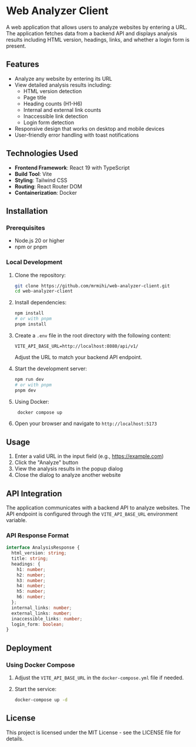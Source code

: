 # Web Analyzer Client

A web application that allows users to analyze websites by entering a URL. The application fetches data from a backend API and displays analysis results including HTML version, headings, links, and whether a login form is present.

## Features

- Analyze any website by entering its URL
- View detailed analysis results including:
  - HTML version detection
  - Page title
  - Heading counts (H1-H6)
  - Internal and external link counts
  - Inaccessible link detection
  - Login form detection
- Responsive design that works on desktop and mobile devices
- User-friendly error handling with toast notifications

## Technologies Used

- **Frontend Framework**: React 19 with TypeScript
- **Build Tool**: Vite
- **Styling**: Tailwind CSS
- **Routing**: React Router DOM
- **Containerization**: Docker

## Installation

### Prerequisites

- Node.js 20 or higher
- npm or pnpm

### Local Development

1. Clone the repository:
   ```bash
   git clone https://github.com/mrmihi/web-analyzer-client.git
   cd web-analyzer-client
   ```

2. Install dependencies:
   ```bash
   npm install
   # or with pnpm
   pnpm install
   ```

3. Create a `.env` file in the root directory with the following content:
   ```
   VITE_API_BASE_URL=http://localhost:8080/api/v1/
   ```
   Adjust the URL to match your backend API endpoint.


4. Start the development server:
   ```bash
   npm run dev
   # or with pnpm
   pnpm dev
   ```
   
5. Using Docker:
   ```bash
    docker compose up
   ```
   
6. Open your browser and navigate to `http://localhost:5173`

## Usage

1. Enter a valid URL in the input field (e.g., https://example.com)
2. Click the "Analyze" button
3. View the analysis results in the popup dialog
4. Close the dialog to analyze another website

## API Integration

The application communicates with a backend API to analyze websites. The API endpoint is configured through the `VITE_API_BASE_URL` environment variable.

### API Response Format

```typescript
interface AnalysisResponse {
  html_version: string;
  title: string;
  headings: {
    h1: number;
    h2: number;
    h3: number;
    h4: number;
    h5: number;
    h6: number;
  };
  internal_links: number;
  external_links: number;
  inaccessible_links: number;
  login_form: boolean;
}
```

## Deployment

### Using Docker Compose

1. Adjust the `VITE_API_BASE_URL` in the `docker-compose.yml` file if needed.

2. Start the service:
   ```bash
   docker-compose up -d
   ```

## License

This project is licensed under the MIT License - see the LICENSE file for details.

